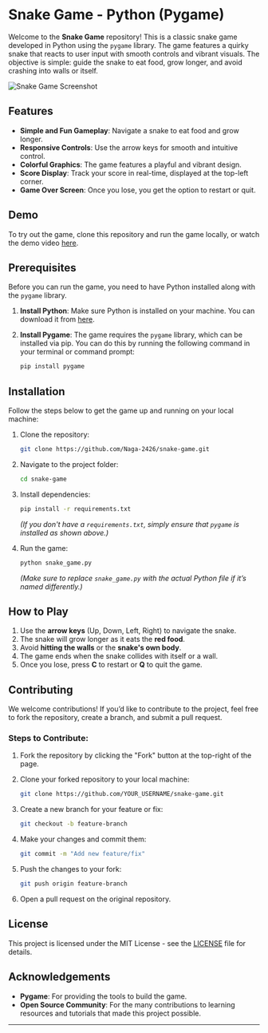 
# Snake Game - Python (Pygame)

Welcome to the **Snake Game** repository! This is a classic snake game developed in Python using the `pygame` library. The game features a quirky snake that reacts to user input with smooth controls and vibrant visuals. The objective is simple: guide the snake to eat food, grow longer, and avoid crashing into walls or itself.

![Snake Game Screenshot](assets/snake_game_screenshot.png)

## Features

- **Simple and Fun Gameplay**: Navigate a snake to eat food and grow longer.
- **Responsive Controls**: Use the arrow keys for smooth and intuitive control.
- **Colorful Graphics**: The game features a playful and vibrant design.
- **Score Display**: Track your score in real-time, displayed at the top-left corner.
- **Game Over Screen**: Once you lose, you get the option to restart or quit.
  
## Demo

To try out the game, clone this repository and run the game locally, or watch the demo video [here](https://www.youtube.com/watch?v=example_link).

## Prerequisites

Before you can run the game, you need to have Python installed along with the `pygame` library.

1. **Install Python**: Make sure Python is installed on your machine. You can download it from [here](https://www.python.org/downloads/).

2. **Install Pygame**: The game requires the `pygame` library, which can be installed via pip. You can do this by running the following command in your terminal or command prompt:

   ```bash
   pip install pygame
   ```

## Installation

Follow the steps below to get the game up and running on your local machine:

1. Clone the repository:

   ```bash
   git clone https://github.com/Naga-2426/snake-game.git
   ```

2. Navigate to the project folder:

   ```bash
   cd snake-game
   ```

3. Install dependencies:

   ```bash
   pip install -r requirements.txt
   ```

   *(If you don't have a `requirements.txt`, simply ensure that `pygame` is installed as shown above.)*

4. Run the game:

   ```bash
   python snake_game.py
   ```

   *(Make sure to replace `snake_game.py` with the actual Python file if it’s named differently.)*

## How to Play

1. Use the **arrow keys** (Up, Down, Left, Right) to navigate the snake.
2. The snake will grow longer as it eats the **red food**.
3. Avoid **hitting the walls** or the **snake's own body**.
4. The game ends when the snake collides with itself or a wall.
5. Once you lose, press **C** to restart or **Q** to quit the game.

## Contributing

We welcome contributions! If you’d like to contribute to the project, feel free to fork the repository, create a branch, and submit a pull request.

### Steps to Contribute:

1. Fork the repository by clicking the "Fork" button at the top-right of the page.
2. Clone your forked repository to your local machine:

   ```bash
   git clone https://github.com/YOUR_USERNAME/snake-game.git
   ```

3. Create a new branch for your feature or fix:

   ```bash
   git checkout -b feature-branch
   ```

4. Make your changes and commit them:

   ```bash
   git commit -m "Add new feature/fix"
   ```

5. Push the changes to your fork:

   ```bash
   git push origin feature-branch
   ```

6. Open a pull request on the original repository.

## License

This project is licensed under the MIT License - see the [LICENSE](LICENSE) file for details.

## Acknowledgements

- **Pygame**: For providing the tools to build the game.
- **Open Source Community**: For the many contributions to learning resources and tutorials that made this project possible.

---

